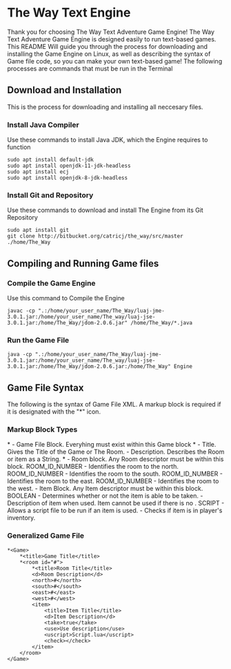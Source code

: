 # The Way Text Engine
Thank you for choosing The Way Text Adventure Game Engine!
The Way Text Adventure Game Engine is designed easily to run text-based games. 
This README Will guide you through the process for downloading and installing the Game Engine on Linux, as well as describing the syntax of Game file code, so you can make your own text-based game!
The following processes are commands that must be run in the Terminal
## Download and Installation
This is the process for downloading and installing all neccesary files.
### Install Java Compiler
Use these commands to install Java JDK, which the Engine requires to function
```
sudo apt install default-jdk
sudo apt install openjdk-11-jdk-headless
sudo apt install ecj
sudo apt install openjdk-8-jdk-headless
```
### Install Git and Repository
Use these commands to download and install The Engine from its Git Repository
```
sudo apt install git
git clone http://bitbucket.org/catricj/the_way/src/master ./home/The_Way
```
## Compiling and Running Game files
### Compile the Game Engine
Use this command to Compile the Engine
```
javac -cp ".:/home/your_user_name/The_Way/luaj-jme-3.0.1.jar:/home/your_user_name/The_way/luaj-jse-3.0.1.jar:/home/The_Way/jdom-2.0.6.jar" /home/The_Way/*.java
```
### Run the Game File
```
java -cp ".:/home/your_user_name/The_Way/luaj-jme-3.0.1.jar:/home/your_user_name/The_way/luaj-jse-3.0.1.jar:/home/The_Way/jdom-2.0.6.jar:/home/The_Way" Engine
```
## Game File Syntax
The following is the syntax of Game File XML. A markup block is required if it is designated with the "*" icon.
### Markup Block Types
*<Game></Game> - Game File Block. Everyhing must exist within this Game block
*<title></title> - Title. Gives the Title of the Game or The Room.
<d></d> - Description. Describes the Room or item as a String.
*<room id="ROOM_ID_NUMBER"></room> - Room block. Any Room descriptor must be within this block.
	<north>ROOM_ID_NUMBER</north> - Identifies the room to the north.
	<south>ROOM_ID_NUMBER</south> - Identifies the room to the south.
	<east>ROOM_ID_NUMBER</east> - Identifies the room to the east.
	<west>ROOM_ID_NUMBER</west> - Identifies the room to the west.
<item></item> - Item Block. Any Item descriptor must be within this block.
	<take>BOOLEAN</take> - Determines whether or not the item is able to be taken.
	<use></use> - Description of item when used. Item cannot be used if there is no <use>.
	<uscript>SCRIPT</uscript> - Allows a script file to be run if an item is used.
	<check></check> - Checks if item is in player's inventory.
### Generalized Game File 
```
*<Game>
	*<title>Game Title</title>
	*<room id="#">
		*<title>Room Title</title>
		<d>Room Description</d>
		<north>#</north>
		<south>#</south>
		<east>#</east>
		<west>#</west>
		<item>
			<title>Item Title</title>
			<d>Item Description</d>
			<take>true</take>
			<use>Use description</use>
			<uscript>Script.lua</uscript>
			<check></check>
		</item>
	</room>
</Game>
```